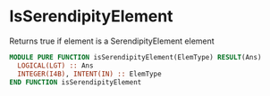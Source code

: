 # IsSerendipityElement

Returns true if element is a SerendipityElement element

```fortran
MODULE PURE FUNCTION isSerendipityElement(ElemType) RESULT(Ans)
  LOGICAL(LGT) :: Ans
  INTEGER(I4B), INTENT(IN) :: ElemType
END FUNCTION isSerendipityElement
```
